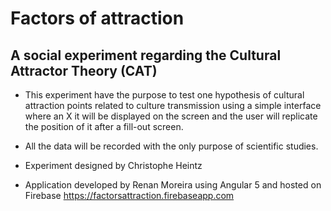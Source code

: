 # Factors of attraction
## A social experiment regarding the Cultural Attractor Theory (CAT)  

- This experiment have the purpose to test one hypothesis of cultural attraction points related to culture transmission using a simple interface where an X it will be displayed on the screen and the user will replicate the position of it after a fill-out screen.

- All the data will be recorded with the only purpose of scientific studies.

- Experiment designed by Christophe Heintz

- Application developed by Renan Moreira using Angular 5 and hosted on Firebase https://factorsattraction.firebaseapp.com
